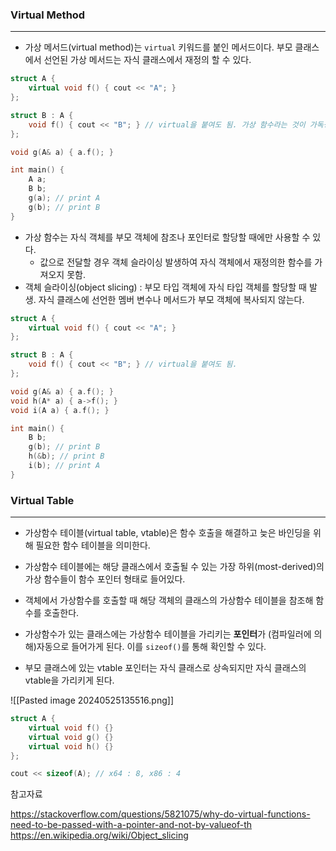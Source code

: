 
### Virtual Method
---

- 가상 메서드(virtual method)는 `virtual` 키워드를 붙인 메서드이다. 부모 클래스에서 선언된 가상 메서드는 자식 클래스에서 재정의 할 수 있다.
```cpp
struct A {
	virtual void f() { cout << "A"; }
};

struct B : A {
	void f() { cout << "B"; } // virtual을 붙여도 됨. 가상 함수라는 것이 가독성있게 전달될 수 있음.
};

void g(A& a) { a.f(); }

int main() {
	A a;
	B b;
	g(a); // print A
	g(b); // print B
}
```


- 가상 함수는 자식 객체를 부모 객체에 참조나 포인터로 할당할 때에만 사용할 수 있다. 
	- 값으로 전달할 경우 객체 슬라이싱 발생하여 자식 객체에서 재정의한 함수를 가져오지 못함.
- 객체 슬라이싱(object slicing) : 부모 타입 객체에 자식 타입 객체를 할당할 때 발생. 자식 클래스에 선언한 멤버 변수나 메서드가 부모 객체에 복사되지 않는다.

```cpp
struct A {
	virtual void f() { cout << "A"; }
};

struct B : A {
	void f() { cout << "B"; } // virtual을 붙여도 됨.
};

void g(A& a) { a.f(); }
void h(A* a) { a->f(); }
void i(A a) { a.f(); }

int main() {
	B b;
	g(b); // print B
	h(&b); // print B
	i(b); // print A
}
```


### Virtual Table
---

- 가상함수 테이블(virtual table, vtable)은 함수 호출을 해결하고 늦은 바인딩을 위해 필요한 함수 테이블을 의미한다.

- 가상함수 테이블에는 해당 클래스에서 호출될 수 있는 가장 하위(most-derived)의 가상 함수들이 함수 포인터 형태로 들어있다.
- 객체에서 가상함수를 호출할 때 해당 객체의 클래스의 가상함수 테이블을 참조해 함수를 호출한다.
- 가상함수가 있는 클래스에는 가상함수 테이블을 가리키는 **포인터**가 (컴파일러에 의해)자동으로 들어가게 된다. 이를 `sizeof()`를 통해 확인할 수 있다.
- 부모 클래스에 있는 vtable 포인터는 자식 클래스로 상속되지만 자식 클래스의 vtable을 가리키게 된다.

![[Pasted image 20240525135516.png]]

```cpp
struct A {
	virtual void f() {}
	virtual void g() {}
	virtual void h() {}
};

cout << sizeof(A); // x64 : 8, x86 : 4
```


참고자료

https://stackoverflow.com/questions/5821075/why-do-virtual-functions-need-to-be-passed-with-a-pointer-and-not-by-valueof-th
https://en.wikipedia.org/wiki/Object_slicing

